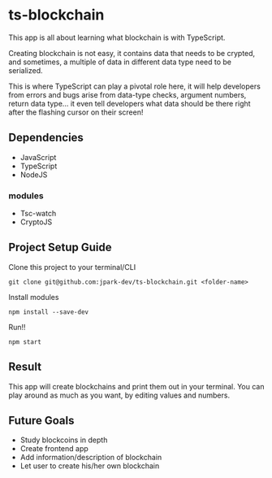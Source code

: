 # ts-blockchain

This app is all about learning what blockchain is with TypeScript.

Creating blockchain is not easy, it contains data that needs to be crypted, and sometimes, a multiple of data in different data type need to be serialized.

This is where TypeScript can play a pivotal role here, it will help developers from errors and bugs arise from data-type checks, argument numbers, return data type... it even tell developers what data should be there right after the flashing cursor on their screen!

## Dependencies

- JavaScript
- TypeScript
- NodeJS

### modules
- Tsc-watch
- CryptoJS


## Project Setup Guide

Clone this project to your terminal/CLI
```
git clone git@github.com:jpark-dev/ts-blockchain.git <folder-name>
```

Install modules
```
npm install --save-dev
```

Run!!

```
npm start
```

## Result
This app will create blockchains and print them out in your terminal.
You can play around as much as you want, by editing values and numbers.

## Future Goals
- Study blockcoins in depth
- Create frontend app
- Add information/description of blockchain
- Let user to create his/her own blockchain



